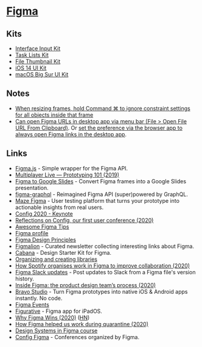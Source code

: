 # [Figma](https://www.figma.com)

## Kits

- [Interface Input Kit](https://www.figma.com/community/file/831737395628127231)
- [Task Lists Kit](https://www.figma.com/community/file/844437632570943875)
- [File Thumbnail Kit](https://www.figma.com/community/file/834093248798603357)
- [iOS 14 UI Kit](https://www.figma.com/community/file/858143367356468985)
- [macOS Big Sur UI Kit](https://www.figma.com/community/file/877084038660699458)

## Notes

- [When resizing frames, hold Command ⌘ to ignore constraint settings for all objects inside that frame](https://twitter.com/rogie/status/1239560547659468800)
- [Can open Figma URLs in desktop app via menu bar (File > Open File URL From Clipboard)](https://twitter.com/gavinmcfarland/status/1260132994679013377). Or [set the preference via the browser app to always open Figma links in the desktop app](https://twitter.com/rollmottle/status/1260212414592634880).

## Links

- [Figma.js](https://github.com/jongold/figma-js) - Simple wrapper for the Figma API.
- [Multiplayer Live — Prototyping 101 (2019)](https://www.youtube.com/watch?v=IZw_KNWp_qk)
- [Figma to Google Slides](https://github.com/alyssaxuu/figma-to-google-slides) - Convert Figma frames into a Google Slides presentation.
- [figma-graphql](https://github.com/braposo/figma-graphql) - Reimagined Figma API (super)powered by GraphQL.
- [Maze Figma](https://maze.design/) - User testing platform that turns your prototype into actionable insights from real users.
- [Config 2020 - Keynote](https://www.youtube.com/watch?v=xL_ruBAwVmo)
- [Reflections on Config, our first user conference (2020)](https://www.youtube.com/playlist?list=PLXDU_eVOJTx4UHprj9iYPBu4agz8HiB66)
- [Awesome Figma Tips](https://awesomefigmatips.com/)
- [Figma profile](https://www.figma.com/@figma)
- [Figma Design Principles](https://www.figma.com/community/file/817913152610525667)
- [Figmalion](https://figmalion.com/) - Curated newsletter collecting interesting links about Figma.
- [Cabana](https://cabanaforfigma.com/) - Design Starter Kit for Figma.
- [Organizing and creating libraries](https://www.figma.com/best-practices/components-styles-and-shared-libraries/organizing-and-creating-libraries/)
- [How Spotify organises work in Figma to improve collaboration (2020)](https://spotify.design/articles/2020-04-20/how-spotify-works-in-figma/)
- [Figma Slack updates](https://github.com/jordansinger/figma-slack-updates) - Post updates to Slack from a Figma file's version history.
- [Inside Figma: the product design team’s process (2020)](https://www.figma.com/blog/inside-figma-the-product-design-teams-process/)
- [Bravo Studio](https://www.bravostudio.app/) - Turn Figma prototypes into native iOS & Android apps instantly. No code.
- [Figma Events](https://www.figma.com/events/)
- [Figurative](https://figurative.design/) - Figma app for iPadOS.
- [Why Figma Wins (2020)](https://kwokchain.com/2020/06/19/why-figma-wins/) ([HN](https://news.ycombinator.com/item?id=23584954))
- [How Figma helped us work during quarantine (2020)](https://littlemissrobot.com/blogs/how-figma-saved-us-during-a-lockdown)
- [Design Systems in Figma course](https://www.leveluptutorials.com/tutorials/design-systems-in-figma)
- [Config Figma](https://config.figma.com/) - Conferences organized by Figma.
